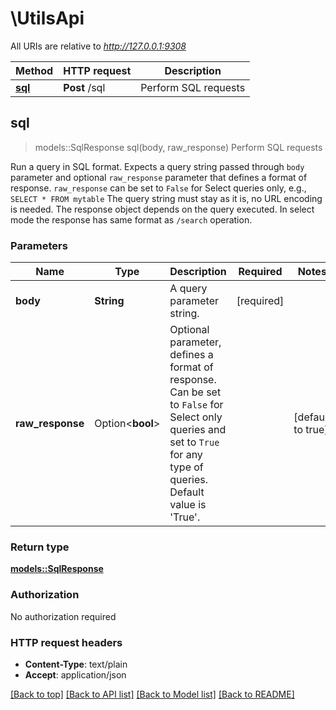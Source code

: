 # \UtilsApi

All URIs are relative to *http://127.0.0.1:9308*

Method | HTTP request | Description
------------- | ------------- | -------------
[**sql**](UtilsApi.md#sql) | **Post** /sql | Perform SQL requests



## sql

> models::SqlResponse sql(body, raw_response)
Perform SQL requests

Run a query in SQL format. Expects a query string passed through `body` parameter and optional `raw_response` parameter that defines a format of response. `raw_response` can be set to `False` for Select queries only, e.g., `SELECT * FROM mytable` The query string must stay as it is, no URL encoding is needed. The response object depends on the query executed. In select mode the response has same format as `/search` operation. 

### Parameters


Name | Type | Description  | Required | Notes
------------- | ------------- | ------------- | ------------- | -------------
**body** | **String** | A query parameter string.  | [required] |
**raw_response** | Option<**bool**> | Optional parameter, defines a format of response. Can be set to `False` for Select only queries and set to `True` for any type of queries. Default value is 'True'.  |  |[default to true]

### Return type

[**models::SqlResponse**](sqlResponse.md)

### Authorization

No authorization required

### HTTP request headers

- **Content-Type**: text/plain
- **Accept**: application/json

[[Back to top]](#) [[Back to API list]](../README.md#documentation-for-api-endpoints) [[Back to Model list]](../README.md#documentation-for-models) [[Back to README]](../README.md)

